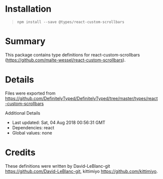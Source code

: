 # Installation
> `npm install --save @types/react-custom-scrollbars`

# Summary
This package contains type definitions for react-custom-scrollbars (https://github.com/malte-wessel/react-custom-scrollbars).

# Details
Files were exported from https://github.com/DefinitelyTyped/DefinitelyTyped/tree/master/types/react-custom-scrollbars

Additional Details
 * Last updated: Sat, 04 Aug 2018 00:56:31 GMT
 * Dependencies: react
 * Global values: none

# Credits
These definitions were written by  David-LeBlanc-git <https://github.com/David-LeBlanc-git>, kittimiyo <https://github.com/kittimiyo>.

